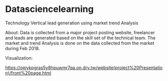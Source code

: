 # Datasciencelearning
Technology Vertical lead generation using market trend Analysis

About:
	Data is collected from a major project posting website, freelancer and leads are generated based on the skill set of the technical team. The market and trend Analysis is done on the data collected from the market during Feb 2018.
    
Visualization:

https://oejykpgras5y8hpuwmr7qa.on.drv.tw/website(project%20Presentation)/front%20page.html


